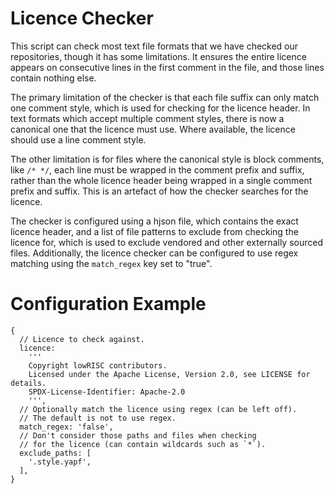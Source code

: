 # Licence Checker

This script can check most text file formats that we have checked our
repositories, though it has some limitations. It ensures the entire licence
appears on consecutive lines in the first comment in the file, and those lines
contain nothing else.

The primary limitation of the checker is that each file suffix can only match
one comment style, which is used for checking for the licence header. In text
formats which accept multiple comment styles, there is now a canonical one that
the licence must use. Where available, the licence should use a line comment
style.

The other limitation is for files where the canonical style is block comments,
like `/* */`, each line must be wrapped in the comment prefix and suffix, rather
than the whole licence header being wrapped in a single comment prefix and
suffix. This is an artefact of how the checker searches for the licence.

The checker is configured using a hjson file, which contains the exact licence
header, and a list of file patterns to exclude from checking the licence for,
which is used to exclude vendored and other externally sourced files.
Additionally, the licence checker can be configured to use regex matching using
the `match_regex` key set to "true".

# Configuration Example

```
{
  // Licence to check against.
  licence:
    '''
    Copyright lowRISC contributors.
    Licensed under the Apache License, Version 2.0, see LICENSE for details.
    SPDX-License-Identifier: Apache-2.0
    ''',
  // Optionally match the licence using regex (can be left off).
  // The default is not to use regex.
  match_regex: 'false',
  // Don't consider those paths and files when checking
  // for the licence (can contain wildcards such as `*`).
  exclude_paths: [
    '.style.yapf',
  ],
}
```
